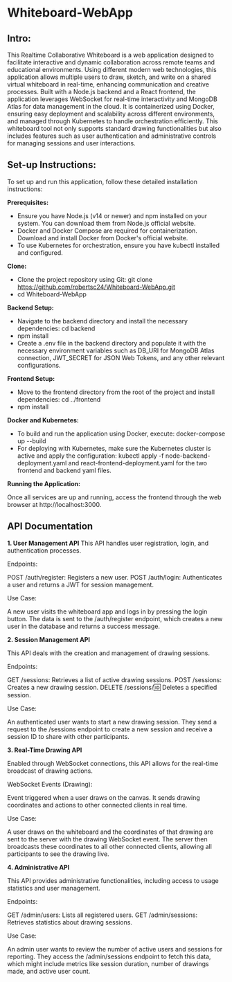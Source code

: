 # Whiteboard-WebApp

## Intro:

This Realtime Collaborative Whiteboard is a web application designed to facilitate interactive and dynamic collaboration across remote teams and educational environments. Using different modern web technologies, this application allows multiple users to draw, sketch, and write on a shared virtual whiteboard in real-time, enhancing communication and creative processes. Built with a Node.js backend and a React frontend, the application leverages WebSocket for real-time interactivity and MongoDB Atlas for data management in the cloud. It is containerized using Docker, ensuring easy deployment and scalability across different environments, and managed through Kubernetes to handle orchestration efficiently. This whiteboard tool not only supports standard drawing functionalities but also includes features such as user authentication and administrative controls for managing sessions and user interactions.

## Set-up Instructions:

To set up and run this application, follow these detailed installation instructions:

**Prerequisites:**

- Ensure you have Node.js (v14 or newer) and npm installed on your system. You can download them from Node.js official website.
- Docker and Docker Compose are required for containerization. Download and install Docker from Docker's official website.
- To use Kubernetes for orchestration, ensure you have kubectl installed and configured.

**Clone:**

- Clone the project repository using Git: git clone https://github.com/robertsc24/Whiteboard-WebApp.git
- cd Whiteboard-WebApp
  
**Backend Setup:**

- Navigate to the backend directory and install the necessary dependencies: cd backend
- npm install
- Create a .env file in the backend directory and populate it with the necessary environment variables such as DB_URI for MongoDB Atlas connection, JWT_SECRET for JSON Web Tokens, and any other relevant configurations.

**Frontend Setup:**

- Move to the frontend directory from the root of the project and install dependencies: cd ../frontend
- npm install
  
**Docker and Kubernetes:**

- To build and run the application using Docker, execute: docker-compose up --build
- For deploying with Kubernetes, make sure the Kubernetes cluster is active and apply the configuration: kubectl apply -f node-backend-deployment.yaml and react-frontend-deployment.yaml for the two frontend and backend yaml files. 
  
**Running the Application:**

Once all services are up and running, access the frontend through the web browser at http://localhost:3000.


## API Documentation

**1. User Management API**
This API handles user registration, login, and authentication processes.

Endpoints:

POST /auth/register: Registers a new user.
POST /auth/login: Authenticates a user and returns a JWT for session management.

Use Case:

A new user visits the whiteboard app and logs in by pressing the login button. The data is sent to the /auth/register endpoint, which creates a new user in the database and returns a success message.

**2. Session Management API**

This API deals with the creation and management of drawing sessions.

Endpoints:

GET /sessions: Retrieves a list of active drawing sessions.
POST /sessions: Creates a new drawing session.
DELETE /sessions/:id: Deletes a specified session.

Use Case:

An authenticated user wants to start a new drawing session. They send a request to the /sessions endpoint to create a new session and receive a session ID to share with other participants.

**3. Real-Time Drawing API**

Enabled through WebSocket connections, this API allows for the real-time broadcast of drawing actions.

WebSocket Events (Drawing):

Event triggered when a user draws on the canvas. It sends drawing coordinates and actions to other connected clients in real time.

Use Case:

A user draws on the whiteboard and the coordinates of that drawing are sent to the server with the drawing WebSocket event. The server then broadcasts these coordinates to all other connected clients, allowing all participants to see the drawing live.

**4. Administrative API**
   
This API provides administrative functionalities, including access to usage statistics and user management.

Endpoints:

GET /admin/users: Lists all registered users.
GET /admin/sessions: Retrieves statistics about drawing sessions.

Use Case:

An admin user wants to review the number of active users and sessions for reporting. They access the /admin/sessions endpoint to fetch this data, which might include metrics like session duration, number of drawings made, and active user count.
